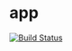 # app
[![Build Status](https://travis-ci.com/pasws18/app.svg?token=UdnpNRsQPVxpTPh6DNqo&branch=master)](https://travis-ci.com/pasws18/app)
